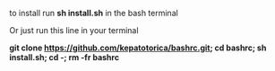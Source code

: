 to install run
**sh install.sh**
in the bash terminal

Or just run this line in your terminal

**git clone https://github.com/kepatotorica/bashrc.git; cd bashrc; sh install.sh; cd -; rm -fr bashrc**
